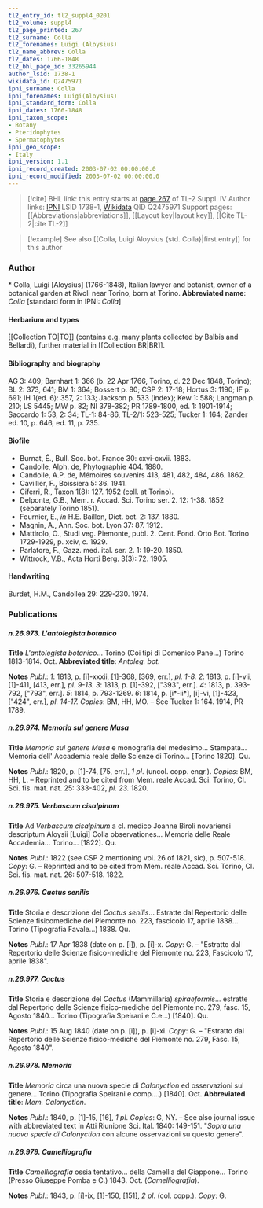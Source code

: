 ```yaml
---
tl2_entry_id: tl2_suppl4_0201
tl2_volume: suppl4
tl2_page_printed: 267
tl2_surname: Colla
tl2_forenames: Luigi (Aloysius)
tl2_name_abbrev: Colla
tl2_dates: 1766-1848
tl2_bhl_page_id: 33265944
author_lsid: 1738-1
wikidata_id: Q2475971
ipni_surname: Colla
ipni_forenames: Luigi(Aloysius)
ipni_standard_form: Colla
ipni_dates: 1766-1848
ipni_taxon_scope: 
- Botany
- Pteridophytes
- Spermatophytes
ipni_geo_scope: 
- Italy
ipni_version: 1.1
ipni_record_created: 2003-07-02 00:00:00.0
ipni_record_modified: 2003-07-02 00:00:00.0
---
```


> [!cite] BHL link: this entry starts at [page 267](https://www.biodiversitylibrary.org/page/33265944) of TL-2 Suppl. IV
> Author links: [IPNI](https://www.ipni.org/a/1738-1) LSID 1738-1, [Wikidata](https://www.wikidata.org/wiki/Q2475971) QID Q2475971
> Support pages: [[Abbreviations|abbreviations]], [[Layout key|layout key]], [[Cite TL-2|cite TL-2]]

> [!example] See also [[Colla, Luigi Aloysius {std. Colla}|first entry]] for this author

### Author

\* Colla, Luigi \[Aloysius\] (1766-1848), Italian lawyer and botanist, owner of a botanical garden at Rivoli near Torino, born at Torino. 
**Abbreviated name**: *Colla* \[standard form in IPNI: *Colla*\]

#### Herbarium and types

[[Collection TO|TO]] (contains e.g. many plants collected by Balbis and Bellardi), further material in [[Collection BR|BR]].

#### Bibliography and biography

AG 3: 409; Barnhart 1: 366 (b. 22 Apr 1766, Torino, d. 22 Dec 1848, Torino); BL 2: 373, 641; BM 1: 364; Bossert p. 80; CSP 2: 17-18; Hortus 3: 1190; IF p. 691; IH 1(ed. 6): 357, 2: 133; Jackson p. 533 (index); Kew 1: 588; Langman p. 210; LS 5445; MW p. 82; NI 378-382; PR 1789-1800, ed. 1: 1901-1914; Saccardo 1: 53, 2: 34; TL-1: 84-86, TL-2/1: 523-525; Tucker 1: 164; Zander ed. 10, p. 646, ed. 11, p. 735.

#### Biofile

- Burnat, É., Bull. Soc. bot. France 30: cxvi-cxvii. 1883.
- Candolle, Alph. de, Phytographie 404. 1880.
- Candolle, A.P. de, Mémoires souvenirs 413, 481, 482, 484, 486. 1862.
- Cavillier, F., Boissiera 5: 36. 1941.
- Ciferri, R., Taxon 1(8): 127. 1952 (coll. at Torino).
- Delponte, G.B., Mem. r. Accad. Sci. Torino ser. 2. 12: 1-38. 1852 (separately Torino 1851).
- Fournier, E., *in* H.E. Baillon, Dict. bot. 2: 137. 1880.
- Magnin, A., Ann. Soc. bot. Lyon 37: 87. 1912.
- Mattirolo, O., Studi veg. Piemonte, publ. 2. Cent. Fond. Orto Bot. Torino 1729-1929, p. xciv, c. 1929.
- Parlatore, F., Gazz. med. ital. ser. 2. 1: 19-20. 1850.
- Wittrock, V.B., Acta Horti Berg. 3(3): 72. 1905.

#### Handwriting

Burdet, H.M., Candollea 29: 229-230. 1974.

### Publications

##### n.26.973. L'antolegista botanico

**Title**
*L'antolegista botanico*... Torino (Coi tipi di Domenico Pane...) Torino 1813-1814. Oct.
**Abbreviated title**: *Antoleg. bot.*

**Notes**
*Publ*.: *1*: 1813, p. \[i\]-xxxii, \[1\]-368, \[369, err.\], *pl. 1-8.*
*2*: 1813, p. \[i\]-vii, \[1\]-411, \[413, err.\], *pl. 9-13.*
*3*: 1813, p. \[1\]-392, \["393", err.\].
*4*: 1813, p. 393-792, \["793", err.\].
*5*: 1814, p. 793-1269.
*6*: 1814, p. \[i\*-ii\*\], \[i\]-vi, \[1\]-423, \["424", err.\], *pl. 14-17.* *Copies*: BM, HH, MO. – See Tucker 1: 164. 1914, PR 1789.

##### n.26.974. Memoria sul genere Musa

**Title**
*Memoria sul genere Musa* e monografia del medesimo... Stampata... Memoria dell' Accademia reale delle Scienze di Torino... \[Torino 1820\]. Qu.

**Notes**
*Publ*.: 1820, p. \[1\]-74, \[75, err.\], *1 pl*. (uncol. copp. engr.). *Copies*: BM, HH, L. – Reprinted and to be cited from Mem. reale Accad. Sci. Torino, Cl. Sci. fis. mat. nat. 25: 333-402, *pl. 23.* 1820.

##### n.26.975. Verbascum cisalpinum

**Title**
Ad *Verbascum cisalpinum* a cl. medico Joanne Biroli novariensi descriptum Aloysii \[Luigi\] Colla observationes... Memoria delle Reale Accademia... Torino... \[1822\]. Qu.

**Notes**
*Publ*.: 1822 (see CSP 2 mentioning vol. 26 of 1821, sic), p. 507-518. *Copy*: G. – Reprinted and to be cited from Mem. reale Accad. Sci. Torino, Cl. Sci. fis. mat. nat. 26: 507-518. 1822.

##### n.26.976. Cactus senilis

**Title**
Storia e descrizione del *Cactus senilis*... Estratte dal Repertorio delle Scienze fisicomediche del Piemonte no. 223, fascicolo 17, aprile 1838... Torino (Tipografia Favale...) 1838. Qu.

**Notes**
*Publ*.: 17 Apr 1838 (date on p. \[i\]), p. \[i\]-x. *Copy*: G. – "Estratto dal Repertorio delle Scienze fisico-mediche del Piemonte no. 223, Fascicolo 17, aprile 1838".

##### n.26.977. Cactus

**Title**
Storia e descrizione del *Cactus* (Mammillaria) *spiraeformis*... estratte dal Repertorio delle Scienze fisico-mediche del Piemonte no. 279, fasc. 15, Agosto 1840... Torino (Tipografia Speirani e C.e...) \[1840\]. Qu.

**Notes**
*Publ*.: 15 Aug 1840 (date on p. \[i\]), p. \[i\]-xi. *Copy*: G. – "Estratto dal Repertorio delle Scienze fisico-mediche del Piemonte no. 279, Fasc. 15, Agosto 1840".

##### n.26.978. Memoria

**Title**
*Memoria* circa una nuova specie di *Calonyction* ed osservazioni sul genere... Torino (Tipografia Speirani e comp....) \[1840\]. Oct.
**Abbreviated title**: *Mem. Calonyction*.

**Notes**
*Publ*.: 1840, p. \[1\]-15, \[16\], *1 pl*. *Copies*: G, NY. – See also journal issue with abbreviated text in Atti Riunione Sci. Ital. 1840: 149-151. "*Sopra una nuova specie di Calonyction* con alcune osservazioni su questo genere".

##### n.26.979. Camelliografia

**Title**
*Camelliografia* ossia tentativo... della Camellia del Giappone... Torino (Presso Giuseppe Pomba e C.) 1843. Oct. (*Camelliografia*).

**Notes**
*Publ*.: 1843, p. \[i\]-ix, \[1\]-150, \[151\], *2 pl*. (col. copp.). *Copy*: G.

